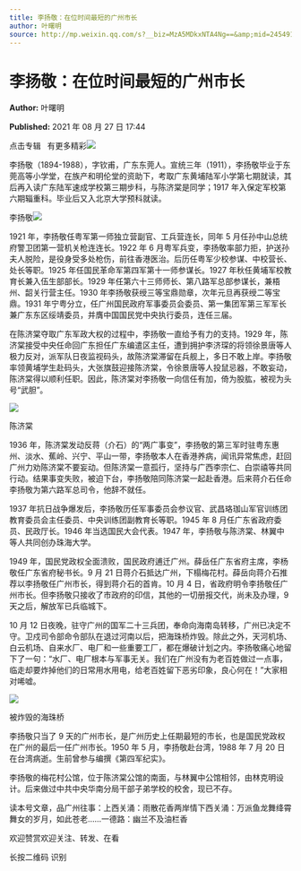 ```yaml
---
title: 李扬敬：在位时间最短的广州市长
author: 叶曙明
source: http://mp.weixin.qq.com/s?__biz=MzA5MDkxNTA4Ng==&amp;mid=2454911397&amp;idx=1&amp;sn=8850068b787fdd962437b17d6cd74d86&amp;chksm=87a231c4b0d5b8d236725dbe38c8f078fa7ca8a0e20feedad0eeb5c0ef8d383badf59d1384a2&poc_token=HJ_Do2ejHyO-wNZGG8Q1S8FdPgy1YBBEob-nUEme
---
```


# 李扬敬：在位时间最短的广州市长

**Author:** 叶曙明

**Published:** 2021 年 08 月 27 日 17:44

点击专辑   有更多精彩![](https://mmbiz.qpic.cn/mmbiz_gif/Ljib4So7yuWiaYyUy2LD2xphKdkhBEVEIibgxiaqSrr4RxfPLSQZQpD4zeuMj7jN7jyM8pJYtRW6aFCGaaQenhZ3Gw/640?wx_fmt=gif)

李扬敬（1894-1988），字钦甫，广东东莞人。宣统三年（1911），李扬敬毕业于东莞高等小学堂，在族产和明伦堂的资助下，考取广东黄埔陆军小学第七期就读，其后再入读广东陆军速成学校第三期步科，与陈济棠是同学；1917 年入保定军校第六期辎重科。毕业后又入北京大学预科就读。

李扬敬![](https://mmbiz.qpic.cn/mmbiz_jpg/PJWG74pLsMZyKNa5eO8MzaC1uMSEOou8a4E3PnQTiaqfE3Dy6dX8zyDeqKPviaKVbWZAd0qo0uezgLh3SGKtwDvg/640?wx_fmt=jpeg)

1921 年，李扬敬任粤军第一师独立营副官、工兵营连长，同年 5 月任孙中山总统府警卫团第一营机关枪连连长。1922 年 6 月粤军兵变，李扬敬率部力拒，护送孙夫人脱险，是役身受多处枪伤，前往香港医治。后历任粤军少校参谋、中校营长、处长等职。1925 年任国民革命军第四军第十一师参谋长。1927 年秋任黄埔军校教育长兼入伍生部部长。1929 年任第六十三师师长、第八路军总部参谋长，兼梧州、韶关行营主任。1930 年李扬敬获绶三等宝鼎勋章，次年元旦再获绶二等宝鼎。1931 年宁粤分立，任广州国民政府军事委员会委员、第一集团军第三军军长兼广东东区绥靖委员，并膺中国国民党中央执行委员，连任三届。

在陈济棠夺取广东军政大权的过程中，李扬敬一直给予有力的支持。1929 年，陈济棠接受中央任命回广东担任广东编遣区主任，遭到拥护李济琛的将领徐景唐等人极力反对，派军队日夜监视码头，故陈济棠滞留在兵舰上，多日不敢上岸。李扬敬率领黄埔学生赴码头，大张旗鼓迎接陈济棠，令徐景唐等人投鼠忌器，不敢妄动，陈济棠得以顺利任职。因此，陈济棠对李扬敬一向信任有加，倚为股肱，被视为头号“武胆”。

![](https://mmbiz.qpic.cn/mmbiz_jpg/PJWG74pLsMZyKNa5eO8MzaC1uMSEOou8AzTY6RuoV8EGnsbAV5bPxOOkZ1uy3XxOzic9qKxwonVepT6h6tqYMqw/640?wx_fmt=jpeg)

陈济棠

1936 年，陈济棠发动反蒋（介石）的“两广事变”，李扬敬的第三军时驻粤东惠州、淡水、蕉岭、兴宁、平山一带，李扬敬本人在香港养病，闻讯异常焦虑，赶回广州力劝陈济棠不要妄动。但陈济棠一意孤行，坚持与广西李宗仁、白崇禧等共同行动。结果事变失败，被迫下台，李扬敬陪同陈济棠一起赴香港。后来蒋介石任命李扬敬为第六路军总司令，他辞不就任。

1937 年抗日战争爆发后，李扬敬历任军事委员会参议官、武昌珞珈山军官训练团教育委员会主任委员、中央训练团副教育长等职。1945 年 8 月任广东省政府委员、民政厅长。1946 年当选国民大会代表。1947 年，李扬敬与陈济棠、林翼中等人共同创办珠海⼤学。

1949 年，国民党政权全面溃败，国民政府逋迁广州。薛岳任广东省府主席，李杨敬任广东省府秘书长。9 月 21 日蒋介石抵达广州，下榻梅花村。薛岳向蒋介石推荐以李扬敬任广州市长，得到蒋介石的首肯。10 月 4 日，省政府明令李扬敬任广州市长。但李扬敬只接收了市政府的印信，其他的一切册报交代，尚未及办理，9 天之后，解放军已兵临城下。

10 月 12 日夜晚，驻守广州的国军二十三兵团，奉命向海南岛转移，广州已决定不守。卫戍司令部命令部队在退过河南以后，把海珠桥炸毁。除此之外，天河机场、白云机场、自来水厂、电厂和一些重要工厂，都在爆破计划之内。李扬敬痛心地留下了一句：“水厂、电厂根本与军事无关。我们在广州没有为老百姓做过一点事，临走却要炸掉他们的日常用水用电，给老百姓留下恶劣印象，良心何在！”大家相对唏嘘。

![](https://mmbiz.qpic.cn/mmbiz_jpg/PJWG74pLsMbcNdxu7w3NTmU0taMFJicBGvficMqdgmq7vwTgzWfMQheOibVMbBe6yQvOVjpSt1IbW0PqOBUcdWvww/640?wx_fmt=jpeg)

被炸毁的海珠桥

李扬敬只当了 9 天的广州市长，是广州历史上任期最短的市长，也是国民党政权在广州的最后一任广州市长。1950 年 5 月，李扬敬赴台湾，1988 年 7 月 20 日在台湾病逝。生前曾参与编撰《第四军纪实》。

李扬敬的梅花村公馆，位于陈济棠公馆的南面，与林翼中公馆相邻，由林克明设计。后来做过中共中央华南分局干部子弟学校的校舍，现已不存。

读本号文章，品广州往事：上西关涌：雨散花香两岸情下西关涌：万派鱼龙舞绛霄舞女的岁月，如此苍老……一德路：幽兰不及油栏香

欢迎赞赏欢迎关注、转发、在看

长按二维码 识别
